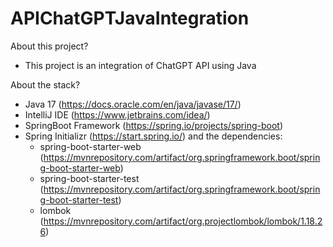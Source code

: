 # APIChatGPTJavaIntegration

About this project?
- This project is an integration of ChatGPT API using Java

About the stack?
- Java 17 (https://docs.oracle.com/en/java/javase/17/)
- IntelliJ IDE (https://www.jetbrains.com/idea/)
- SpringBoot Framework (https://spring.io/projects/spring-boot)
- Spring Initializr (https://start.spring.io/) and the dependencies:
  - spring-boot-starter-web (https://mvnrepository.com/artifact/org.springframework.boot/spring-boot-starter-web)
  - spring-boot-starter-test (https://mvnrepository.com/artifact/org.springframework.boot/spring-boot-starter-test)
  - lombok (https://mvnrepository.com/artifact/org.projectlombok/lombok/1.18.26)
  
  
